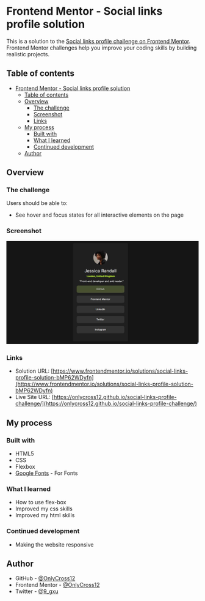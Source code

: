 # Frontend Mentor - Social links profile solution

This is a solution to the [Social links profile challenge on Frontend Mentor](https://www.frontendmentor.io/challenges/social-links-profile-UG32l9m6dQ). Frontend Mentor challenges help you improve your coding skills by building realistic projects. 

## Table of contents

- [Frontend Mentor - Social links profile solution](#frontend-mentor---social-links-profile-solution)
  - [Table of contents](#table-of-contents)
  - [Overview](#overview)
    - [The challenge](#the-challenge)
    - [Screenshot](#screenshot)
    - [Links](#links)
  - [My process](#my-process)
    - [Built with](#built-with)
    - [What I learned](#what-i-learned)
    - [Continued development](#continued-development)
  - [Author](#author)


## Overview

### The challenge

Users should be able to:

- See hover and focus states for all interactive elements on the page

### Screenshot

![Screen Shot](/assets/screenshots/image.jpg)

### Links

- Solution URL: [https://www.frontendmentor.io/solutions/social-links-profile-solution-bMP62WDyfn](https://www.frontendmentor.io/solutions/social-links-profile-solution-bMP62WDyfn)
- Live Site URL: [https://onlycross12.github.io/social-links-profile-challenge/](https://onlycross12.github.io/social-links-profile-challenge/)

## My process

### Built with

- HTML5
- CSS
- Flexbox
- [Google Fonts](https://fonts.google.com/) - For Fonts

### What I learned

- How to use flex-box
- Improved my css skills
- Improved my html skills

### Continued development

- Making the website responsive


## Author

- GitHub - [@OnlyCross12](https://github.com/OnlyCross12)
- Frontend Mentor - [@OnlyCross12](https://www.frontendmentor.io/profile/OnlyCross12)
- Twitter - [@9_gxu](https://twitter.com/9_gxu)
